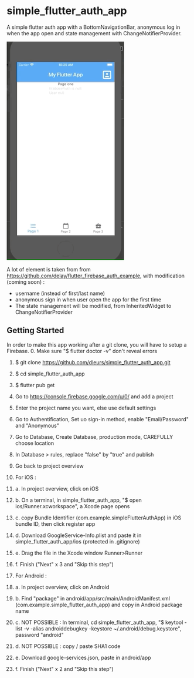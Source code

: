 # simple_flutter_auth_app

A simple flutter auth app with a BottomNavigationBar, anonymous log in when the app open and state management with ChangeNotifierProvider.

![](screenshots/app_presentation.gif)

A lot of element is taken from from https://github.com/delay/flutter_firebase_auth_example, with modification (coming soon) :  
- username (instead of first/last name)
- anonymous sign in when user open the app for the first time
- The state management will be modified, from InheritedWidget to ChangeNotifierProvider

## Getting Started

In order to make this app working after a git clone, you will have to setup a Firebase.
0. Make sure "$ flutter doctor -v" don't reveal errors
1. $ git clone https://github.com/dleurs/simple_flutter_auth_app.git
2. $ cd simple_flutter_auth_app
3. $ flutter pub get
4. Go to https://console.firebase.google.com/u/0/ and add a project
5. Enter the project name you want, else use default settings
6. Go to Authentification, Set uo sign-in method, enable "Email/Password" and "Anonymous"
7. Go to Database, Create Database, production mode, CAREFULLY choose location
8. In Database > rules, replace "false" by "true" and publish
9. Go back to project overview

10. For iOS :
10. a. In project overview, click on iOS 
10. b. On a terminal, in  simple_flutter_auth_app, "$ open ios/Runner.xcworkspace", a Xcode page opens
10. c. copy Bundle Identifier (com.example.simpleFlutterAuthApp) in iOS bundle ID, then click register app
10. d. Download GoogleService-Info.plist and paste it in simple_flutter_auth_app/ios (protected in .gitignore)
10. e. Drag the file in the Xcode window Runner>Runner
10. f. Finish ("Next" x 3 and "Skip this step")

11. For Android :
11. a. In project overview, click on Android
11. b. Find "package" in android/app/src/main/AndroidManifest.xml (com.example.simple_flutter_auth_app) and copy in Android package name
11. c. NOT POSSIBLE : In terminal, cd simple_flutter_auth_app, "$ keytool -list -v -alias androiddebugkey -keystore ~/.android/debug.keystore", password "android"
11. d. NOT POSSIBLE : copy / paste SHA1 code
11. e. Download google-services.json, paste in android/app
11. f. Finish ("Next" x 2 and "Skip this step")
